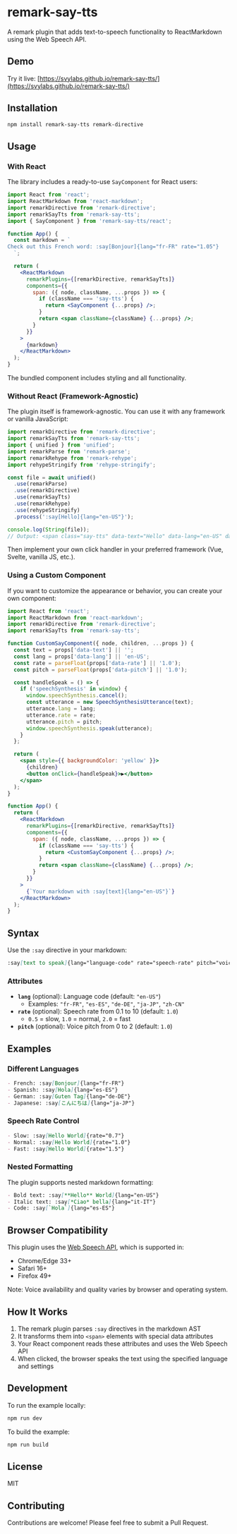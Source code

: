 # remark-say-tts

A remark plugin that adds text-to-speech functionality to ReactMarkdown using the Web Speech API.

## Demo

Try it live: [https://svylabs.github.io/remark-say-tts/](https://svylabs.github.io/remark-say-tts/)

## Installation

```bash
npm install remark-say-tts remark-directive
```

## Usage

### With React

The library includes a ready-to-use `SayComponent` for React users:

```jsx
import React from 'react';
import ReactMarkdown from 'react-markdown';
import remarkDirective from 'remark-directive';
import remarkSayTts from 'remark-say-tts';
import { SayComponent } from 'remark-say-tts/react';

function App() {
  const markdown = `
Check out this French word: :say[Bonjour]{lang="fr-FR" rate="1.05"}
  `;

  return (
    <ReactMarkdown
      remarkPlugins={[remarkDirective, remarkSayTts]}
      components={{
        span: ({ node, className, ...props }) => {
          if (className === 'say-tts') {
            return <SayComponent {...props} />;
          }
          return <span className={className} {...props} />;
        }
      }}
    >
      {markdown}
    </ReactMarkdown>
  );
}
```

The bundled component includes styling and all functionality.

### Without React (Framework-Agnostic)

The plugin itself is framework-agnostic. You can use it with any framework or vanilla JavaScript:

```js
import remarkDirective from 'remark-directive';
import remarkSayTts from 'remark-say-tts';
import { unified } from 'unified';
import remarkParse from 'remark-parse';
import remarkRehype from 'remark-rehype';
import rehypeStringify from 'rehype-stringify';

const file = await unified()
  .use(remarkParse)
  .use(remarkDirective)
  .use(remarkSayTts)
  .use(remarkRehype)
  .use(rehypeStringify)
  .process(':say[Hello]{lang="en-US"}');

console.log(String(file));
// Output: <span class="say-tts" data-text="Hello" data-lang="en-US" data-rate="1.0" data-pitch="1.0">Hello</span>
```

Then implement your own click handler in your preferred framework (Vue, Svelte, vanilla JS, etc.).

### Using a Custom Component

If you want to customize the appearance or behavior, you can create your own component:

```jsx
import React from 'react';
import ReactMarkdown from 'react-markdown';
import remarkDirective from 'remark-directive';
import remarkSayTts from 'remark-say-tts';

function CustomSayComponent({ node, children, ...props }) {
  const text = props['data-text'] || '';
  const lang = props['data-lang'] || 'en-US';
  const rate = parseFloat(props['data-rate'] || '1.0');
  const pitch = parseFloat(props['data-pitch'] || '1.0');

  const handleSpeak = () => {
    if ('speechSynthesis' in window) {
      window.speechSynthesis.cancel();
      const utterance = new SpeechSynthesisUtterance(text);
      utterance.lang = lang;
      utterance.rate = rate;
      utterance.pitch = pitch;
      window.speechSynthesis.speak(utterance);
    }
  };

  return (
    <span style={{ backgroundColor: 'yellow' }}>
      {children}
      <button onClick={handleSpeak}>▶️</button>
    </span>
  );
}

function App() {
  return (
    <ReactMarkdown
      remarkPlugins={[remarkDirective, remarkSayTts]}
      components={{
        span: ({ node, className, ...props }) => {
          if (className === 'say-tts') {
            return <CustomSayComponent {...props} />;
          }
          return <span className={className} {...props} />;
        }
      }}
    >
      {`Your markdown with :say[text]{lang="en-US"}`}
    </ReactMarkdown>
  );
}
```

## Syntax

Use the `:say` directive in your markdown:

```markdown
:say[text to speak]{lang="language-code" rate="speech-rate" pitch="voice-pitch"}
```

### Attributes

- **`lang`** (optional): Language code (default: `"en-US"`)
  - Examples: `"fr-FR"`, `"es-ES"`, `"de-DE"`, `"ja-JP"`, `"zh-CN"`
- **`rate`** (optional): Speech rate from 0.1 to 10 (default: `1.0`)
  - `0.5` = slow, `1.0` = normal, `2.0` = fast
- **`pitch`** (optional): Voice pitch from 0 to 2 (default: `1.0`)

## Examples

### Different Languages

```markdown
- French: :say[Bonjour]{lang="fr-FR"}
- Spanish: :say[Hola]{lang="es-ES"}
- German: :say[Guten Tag]{lang="de-DE"}
- Japanese: :say[こんにちは]{lang="ja-JP"}
```

### Speech Rate Control

```markdown
- Slow: :say[Hello World]{rate="0.7"}
- Normal: :say[Hello World]{rate="1.0"}
- Fast: :say[Hello World]{rate="1.5"}
```

### Nested Formatting

The plugin supports nested markdown formatting:

```markdown
- Bold text: :say[**Hello** World]{lang="en-US"}
- Italic text: :say[*Ciao* bella]{lang="it-IT"}
- Code: :say[`Hola`]{lang="es-ES"}
```

## Browser Compatibility

This plugin uses the [Web Speech API](https://developer.mozilla.org/en-US/docs/Web/API/Web_Speech_API), which is supported in:

- Chrome/Edge 33+
- Safari 16+
- Firefox 49+

Note: Voice availability and quality varies by browser and operating system.

## How It Works

1. The remark plugin parses `:say` directives in the markdown AST
2. It transforms them into `<span>` elements with special data attributes
3. Your React component reads these attributes and uses the Web Speech API
4. When clicked, the browser speaks the text using the specified language and settings

## Development

To run the example locally:

```bash
npm run dev
```

To build the example:

```bash
npm run build
```

## License

MIT

## Contributing

Contributions are welcome! Please feel free to submit a Pull Request.
